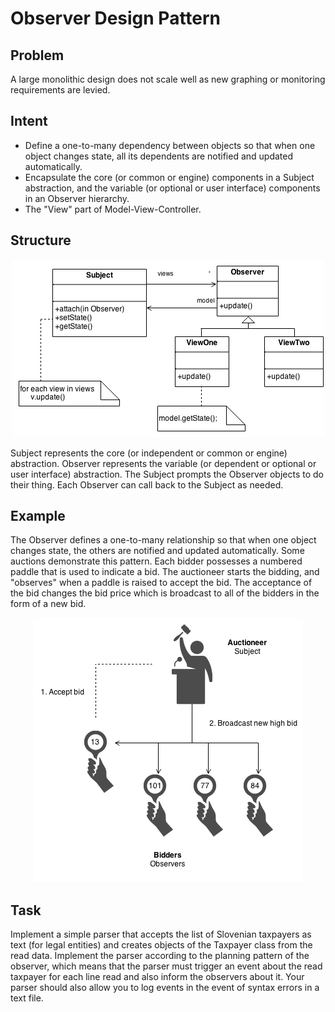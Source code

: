 # Observer Design Pattern

## Problem

A large monolithic design does not scale well as new graphing or monitoring requirements are levied.


## Intent

- Define a one-to-many dependency between objects so that when one object changes state, all its dependents are notified and updated automatically.
- Encapsulate the core (or common or engine) components in a Subject abstraction, and the variable (or optional or user interface) components in an Observer hierarchy.
- The "View" part of Model-View-Controller.

## Structure

<p align="center">
  <img src="code/Observer.png" alt="Observer scheme"/>
</p>

Subject represents the core (or independent or common or engine) abstraction. Observer represents the variable (or dependent or optional or user interface) abstraction. The Subject prompts the Observer objects to do their thing. Each Observer can call back to the Subject as needed.

## Example

The Observer defines a one-to-many relationship so that when one object changes state, the others are notified and updated automatically. Some auctions demonstrate this pattern. Each bidder possesses a numbered paddle that is used to indicate a bid. The auctioneer starts the bidding, and "observes" when a paddle is raised to accept the bid. The acceptance of the bid changes the bid price which is broadcast to all of the bidders in the form of a new bid.

<p align="center">
  <img src="code/Observer_example1.png" alt="Observer example"/>
</p>

## Task

Implement a simple parser that accepts the list of Slovenian taxpayers as text (for legal entities) and creates objects of the Taxpayer class from the read data. Implement the parser according to the planning pattern of the observer, which means that the parser must trigger an event about the read taxpayer for each line read and also inform the observers about it. Your parser should also allow you to log events in the event of syntax errors in a text file.